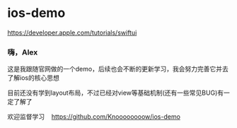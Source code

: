 # ios-demo
https://developer.apple.com/tutorials/swiftui

### 嗨，Alex

这是我跟随官网做的一个demo，后续也会不断的更新学习，我会努力完善它并去了解ios的核心思想   


目前还没有学到layout布局，不过已经对view等基础机制(还有一些常见BUG)有一定了解了   

欢迎监督学习   
https://github.com/Knoooooooow/ios-demo
